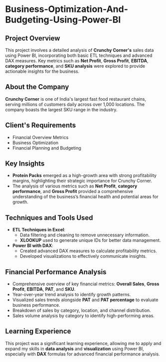 # Business-Optimization-And-Budgeting-Using-Power-BI

## Project Overview  
This project involves a detailed analysis of **Crunchy Corner's** sales data using Power BI, incorporating both basic ETL techniques and advanced DAX measures. Key metrics such as **Net Profit**, **Gross Profit**, **EBITDA**, **category performance**, and **SKU analysis** were explored to provide actionable insights for the business.

## About the Company  
**Crunchy Corner** is one of India's largest fast food restaurant chains, serving millions of customers daily across over 1,000 locations. The company boasts the largest SKU range in the industry.

## Client's Requirements  
- Financial Overview Metrics  
- Business Optimization  
- Financial Planning and Budgeting

## Key Insights  
- **Protein Packs** emerged as a high-growth area with strong profitability margins, highlighting their strategic importance for Crunchy Corner.  
- The analysis of various metrics such as **Net Profit**, **category performance**, and **Gross Profit** provided a comprehensive understanding of the business’s financial health and potential areas for growth.

## Techniques and Tools Used  
- **ETL Techniques in Excel**:
  - Data filtering and cleaning to remove unnecessary information.
  - **XLOOKUP** used to generate unique IDs for better data management.  
- **Power BI with DAX**:
  - Created advanced DAX measures to calculate profitability metrics.
  - Developed visualizations to effectively communicate insights.

## Financial Performance Analysis  
- Comprehensive overview of key financial metrics: **Overall Sales**, **Gross Profit**, **EBITDA**, **PAT**, and **SKU**.  
- Year-over-year trend analysis to identify growth patterns.  
- Visualized sales trends alongside **PAT** and **PAT percentage** to evaluate business performance.  
- Breakdown of sales by category, location, and channel distribution.  
- Sales volume analysis by category to identify high-performing areas.  

## Learning Experience  
This project was a significant learning experience, allowing me to apply and expand my skills in **data analysis** and **visualization** using Power BI, especially with **DAX** formulas for advanced financial performance analysis.
